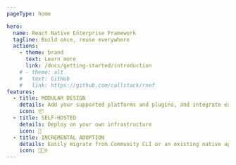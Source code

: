 ```yaml
---
pageType: home

hero:
  name: React Native Enterprise Framework
  tagline: Build once, reuse everywhere
  actions:
    - theme: brand
      text: Learn more
      link: /docs/getting-started/introduction
    # - theme: alt
    #   text: GitHub
    #   link: https://github.com/callstack/rnef
features:
  - title: MODULAR DESIGN
    details: Add your supported platforms and plugins, and integrate existing tools
    icon: 📦
  - title: SELF-HOSTED
    details: Deploy on your own infrastructure
    icon: 🥞
  - title: INCREMENTAL ADOPTION
    details: Easily migrate from Community CLI or an existing native app
    icon: 🏃🏻‍♀️
---
```

